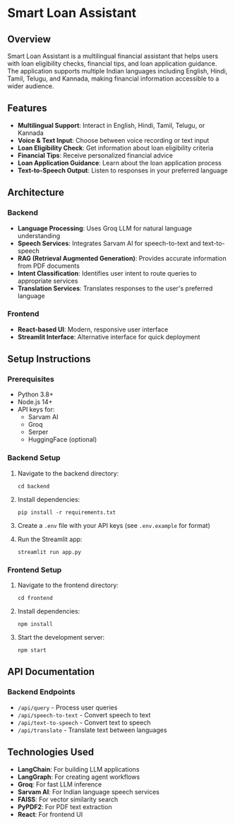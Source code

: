 # Smart Loan Assistant

## Overview
Smart Loan Assistant is a multilingual financial assistant that helps users with loan eligibility checks, financial tips, and loan application guidance. The application supports multiple Indian languages including English, Hindi, Tamil, Telugu, and Kannada, making financial information accessible to a wider audience.

## Features
- **Multilingual Support**: Interact in English, Hindi, Tamil, Telugu, or Kannada
- **Voice & Text Input**: Choose between voice recording or text input
- **Loan Eligibility Check**: Get information about loan eligibility criteria
- **Financial Tips**: Receive personalized financial advice
- **Loan Application Guidance**: Learn about the loan application process
- **Text-to-Speech Output**: Listen to responses in your preferred language

## Architecture

### Backend
- **Language Processing**: Uses Groq LLM for natural language understanding
- **Speech Services**: Integrates Sarvam AI for speech-to-text and text-to-speech
- **RAG (Retrieval Augmented Generation)**: Provides accurate information from PDF documents
- **Intent Classification**: Identifies user intent to route queries to appropriate services
- **Translation Services**: Translates responses to the user's preferred language

### Frontend
- **React-based UI**: Modern, responsive user interface
- **Streamlit Interface**: Alternative interface for quick deployment

## Setup Instructions

### Prerequisites
- Python 3.8+
- Node.js 14+
- API keys for:
  - Sarvam AI
  - Groq
  - Serper
  - HuggingFace (optional)

### Backend Setup
1. Navigate to the backend directory:
   ```
   cd backend
   ```

2. Install dependencies:
   ```
   pip install -r requirements.txt
   ```

3. Create a `.env` file with your API keys (see `.env.example` for format)

4. Run the Streamlit app:
   ```
   streamlit run app.py
   ```

### Frontend Setup
1. Navigate to the frontend directory:
   ```
   cd frontend
   ```

2. Install dependencies:
   ```
   npm install
   ```

3. Start the development server:
   ```
   npm start
   ```

## API Documentation

### Backend Endpoints
- `/api/query` - Process user queries
- `/api/speech-to-text` - Convert speech to text
- `/api/text-to-speech` - Convert text to speech
- `/api/translate` - Translate text between languages

## Technologies Used
- **LangChain**: For building LLM applications
- **LangGraph**: For creating agent workflows
- **Groq**: For fast LLM inference
- **Sarvam AI**: For Indian language speech services
- **FAISS**: For vector similarity search
- **PyPDF2**: For PDF text extraction
- **React**: For frontend UI
